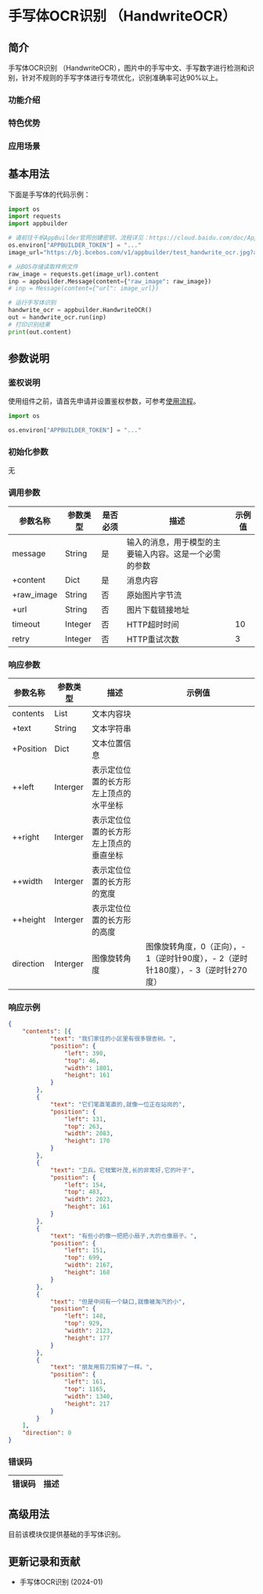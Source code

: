 # 手写体OCR识别 （HandwriteOCR）

## 简介
手写体OCR识别 （HandwriteOCR），图片中的手写中文、手写数字进行检测和识别，针对不规则的手写字体进行专项优化，识别准确率可达90%以上。


### 功能介绍


### 特色优势


### 应用场景



## 基本用法

下面是手写体的代码示例：
```python
import os
import requests
import appbuilder

# 请前往千帆AppBuilder官网创建密钥，流程详见：https://cloud.baidu.com/doc/AppBuilder/s/Olq6grrt6#1%E3%80%81%E5%88%9B%E5%BB%BA%E5%AF%86%E9%92%A5
os.environ["APPBUILDER_TOKEN"] = "..."
image_url="https://bj.bcebos.com/v1/appbuilder/test_handwrite_ocr.jpg?authorization=bce-auth-v1%2FALTAKGa8m4qCUasgoljdEDAzLm%2F2024-01-23T11%3A58%3A09Z%2F-1%2Fhost%2F677f93445fb65157bee11cd492ce213d5c56e7a41827e45ce7e32b083d195c8b"

# 从BOS存储读取样例文件
raw_image = requests.get(image_url).content
inp = appbuilder.Message(content={"raw_image": raw_image})
# inp = Message(content={"url": image_url})

# 运行手写体识别
handwrite_ocr = appbuilder.HandwriteOCR()
out = handwrite_ocr.run(inp)
# 打印识别结果
print(out.content) 

```


## 参数说明

### 鉴权说明
使用组件之前，请首先申请并设置鉴权参数，可参考[使用流程](https://cloud.baidu.com/doc/AppBuilder/s/Olq6grrt6#1%E3%80%81%E5%88%9B%E5%BB%BA%E5%AF%86%E9%92%A5)。
```python
import os 

os.environ["APPBUILDER_TOKEN"] = "..."
```

### 初始化参数

无

### 调用参数 
| 参数名称       | 参数类型   | 是否必须 | 描述                          |示例值|
|------------|--------|------|-----------------------------|---|
| message    | String | 是    | 输入的消息，用于模型的主要输入内容。这是一个必需的参数 ||
| +content   | Dict   | 是    | 消息内容                        ||
| +raw_image | String | 否    | 原始图片字节流                     ||
| +url       | String   | 否    | 图片下载链接地址                    ||
|timeout|Integer| 否    | HTTP超时时间                    |10||
|retry|Integer| 否    | HTTP重试次数                    |3||

   
### 响应参数
| 参数名称      | 参数类型     | 描述 | 示例值                                                             |
|-----------|----------|--|-----------------------------------------------------------------|
| contents  | List     | 文本内容块 | |
| +text     | String   | 文本字符串 | |
| +Position | Dict     | 文本位置信息 | |
| ++left    | Interger | 表示定位位置的长方形左上顶点的水平坐标 | |
| ++right   | Interger |  表示定位位置的长方形左上顶点的垂直坐标| |
| ++width   | Interger | 表示定位位置的长方形的宽度 | |
| ++height   | Interger | 表示定位位置的长方形的高度 | |
| direction | Interger | 图像旋转角度 | 图像旋转角度，0（正向），- 1（逆时针90度），- 2（逆时针180度），- 3（逆时针270度）|

### 响应示例
```json
{
	"contents": [{
			"text": "我们家住的小区里有很多银杏树。",
			"position": {
				"left": 390,
				"top": 46,
				"width": 1801,
				"height": 161
			}
		},
		{
			"text": "它们笔直笔直的,就像一位正在站岗的",
			"position": {
				"left": 131,
				"top": 263,
				"width": 2083,
				"height": 170
			}
		},
		{
			"text": "卫兵。它枝繁叶茂,长的非常好,它的叶子",
			"position": {
				"left": 154,
				"top": 483,
				"width": 2023,
				"height": 161
			}
		},
		{
			"text": "有些小的像一把把小扇子,大的也像扇子。",
			"position": {
				"left": 151,
				"top": 699,
				"width": 2167,
				"height": 168
			}
		},
		{
			"text": "但是中间有一个缺口,就像被淘汽的小",
			"position": {
				"left": 148,
				"top": 929,
				"width": 2123,
				"height": 177
			}
		},
		{
			"text": "朋友用剪刀剪掉了一样。",
			"position": {
				"left": 161,
				"top": 1165,
				"width": 1340,
				"height": 217
			}
		}
	],
	"direction": 0
}
```

### 错误码
|错误码|描述|
|------|---|

## 高级用法
目前该模块仅提供基础的手写体识别。


## 更新记录和贡献
* 手写体OCR识别 (2024-01)
